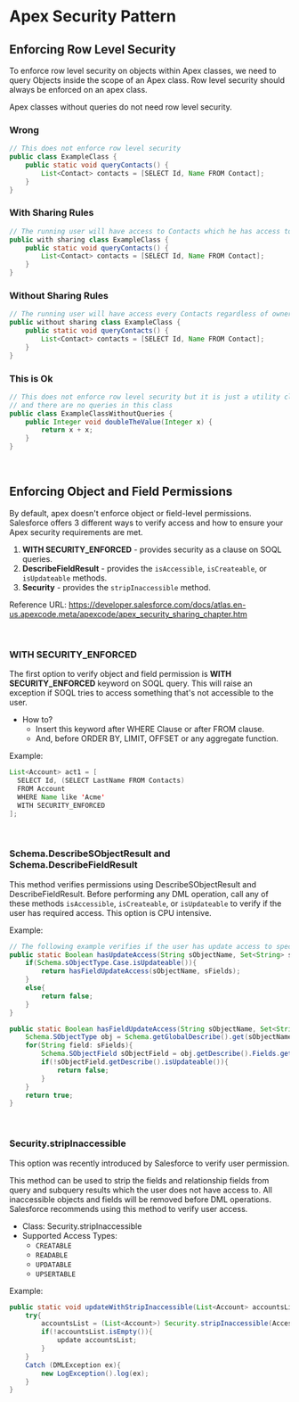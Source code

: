 # Apex Security Pattern

## Enforcing Row Level Security
To enforce row level security on objects within Apex classes, we need to query Objects inside the scope of an Apex class. Row level security should always be enforced on an apex class.

Apex classes without queries do not need row level security.

### Wrong
```java
// This does not enforce row level security
public class ExampleClass {
    public static void queryContacts() {
        List<Contact> contacts = [SELECT Id, Name FROM Contact];
    }
}
```

### With Sharing Rules
```java
// The running user will have access to Contacts which he has access to (by ownership/sharing)
public with sharing class ExampleClass {
    public static void queryContacts() {
        List<Contact> contacts = [SELECT Id, Name FROM Contact];
    }
}
```

### Without Sharing Rules
```java
// The running user will have access every Contacts regardless of ownership/sharing access
public without sharing class ExampleClass {
    public static void queryContacts() {
        List<Contact> contacts = [SELECT Id, Name FROM Contact];
    }
}
```

### This is Ok
```java
// This does not enforce row level security but it is just a utility class
// and there are no queries in this class
public class ExampleClassWithoutQueries {
    public Integer void doubleTheValue(Integer x) {
        return x + x;
    }
}
```

<br>

## Enforcing Object and Field Permissions

By default, apex doesn't enforce object or field-level permissions. Salesforce offers 3 different ways to verify access and how to ensure your Apex security requirements are met.

1. **WITH SECURITY_ENFORCED** - provides security as a clause on SOQL queries.
2. **DescribeFieldResult** - provides the  `isAccessible`, `isCreateable`, or `isUpdateable` methods.
3. **Security** - provides the `stripInaccessible` method.

Reference URL: https://developer.salesforce.com/docs/atlas.en-us.apexcode.meta/apexcode/apex_security_sharing_chapter.htm

<br>

### WITH SECURITY_ENFORCED

The first option to verify object and field permission is **WITH SECURITY_ENFORCED** keyword on SOQL query. This will raise an exception if SOQL tries to access something that's not accessible to the user.

- How to?
  - Insert this keyword after WHERE Clause or after FROM clause.
  - And, before ORDER BY, LIMIT, OFFSET or any aggregate function.

Example:
```java
List<Account> act1 = [
  SELECT Id, (SELECT LastName FROM Contacts)
  FROM Account
  WHERE Name like 'Acme'
  WITH SECURITY_ENFORCED
];
```

<br>

### Schema.DescribeSObjectResult and Schema.DescribeFieldResult

This method verifies permissions using DescribeSObjectResult and DescribeFieldResult.
Before performing any DML operation, call any of these methods `isAccessible`, `isCreateable`, or `isUpdateable` to verify if the user has required access. This option is CPU intensive.

Example:
```java
// The following example verifies if the user has update access to specific objects and fields.
public static Boolean hasUpdateAccess(String sObjectName, Set<String> sFields){
    if(Schema.sObjectType.Case.isUpdateable()){
        return hasFieldUpdateAccess(sObjectName, sFields);
    }
    else{
        return false;
    }
}

public static Boolean hasFieldUpdateAccess(String sObjectName, Set<String> sFields){
    Schema.SObjectType obj = Schema.getGlobalDescribe().get(sObjectName);
    for(String field: sFields){
        Schema.SObjectField sObjectField = obj.getDescribe().Fields.getMap().get(field);
        if(!sObjectField.getDescribe().isUpdateable()){
            return false;
        }
    }
    return true;
}
```

<br>

### Security.stripInaccessible

This option was recently introduced by Salesforce to verify user permission.

This method can be used to strip the fields and relationship fields from query and subquery results which the user does not have access to. All inaccessible objects and fields will be removed before DML operations.
Salesforce recommends using this method to verify user access.

- Class: Security.stripInaccessible
- Supported Access Types:
  - `CREATABLE`
  - `READABLE`
  - `UPDATABLE`
  - `UPSERTABLE`

Example:
```java
public static void updateWithStripInaccessible(List<Account> accountsList){
    try{
        accountsList = (List<Account>) Security.stripInaccessible(AccessType.UPDATABLE, accountsList).getRecords();
        if(!accountsList.isEmpty()){
            update accountsList;
        }
    }
    Catch (DMLException ex){
        new LogException().log(ex);
    }
}
```
